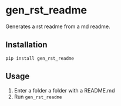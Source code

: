 # gen_rst_readme
Generates a rst readme from a md readme.

## Installation
```
pip install gen_rst_readme
```

## Usage
1. Enter a folder a folder with a README.md
2. Run `gen_rst_readme`